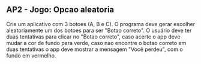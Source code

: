 ## AP2 - Jogo: Opcao aleatoria

Crie um aplicativo com 3 botoes (A, B e C). O programa deve gerar escolher aleatoriamente um dos botoes para ser
"Botao correto". O usuário deve ter duas tentativas para clicar no "Botao correto", caso acerte o app deve mudar a cor
de fundo para verde, caso nao encontre o botao correto em duas tentativas o app deve mostrar a mensagem "Você perdeu",
com o fundo em vermelho.